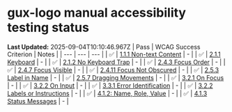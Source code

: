 # gux-logo manual accessibility testing status

**Last Updated:** 2025-09-04T10:10:46.967Z
| Pass | WCAG Success Criterion | Notes |
| --- | --- | --- |
| ✅ | [1.1.1 Non-text Content](https://www.w3.org/WAI/WCAG22/Understanding/non-text-content.html) | - |
| ✅ | [2.1.1 Keyboard](https://www.w3.org/WAI/WCAG22/Understanding/keyboard.html) | - |
| ✅ | [2.1.2 No Keyboard Trap](https://www.w3.org/WAI/WCAG22/Understanding/no-keyboard-trap.html) | - |
| ✅ | [2.4.3 Focus Order](https://www.w3.org/WAI/WCAG22/Understanding/focus-order.html) | - |
| ✅ | [2.4.7 Focus Visible](https://www.w3.org/WAI/WCAG22/Understanding/focus-visible.html) | - |
| ✅ | [2.4.11 Focus Not Obscured](https://www.w3.org/WAI/WCAG22/Understanding/focus-not-obscured-minimum) | - |
| ✅ | [2.5.3 Label in Name](https://www.w3.org/WAI/WCAG22/Understanding/label-in-name.html#dfn-name) | - |
| ✅ | [2.5.7 Dragging Movements](https://www.w3.org/WAI/WCAG22/Understanding/dragging-movements) | - |
| ✅ | [3.2.1 On Focus](https://www.w3.org/WAI/WCAG22/Understanding/on-focus.html) | - |
| ✅ | [3.2.2 On Input](https://www.w3.org/WAI/WCAG22/Understanding/on-input.html) | - |
| ✅ | [3.3.1 Error Identification](https://www.w3.org/WAI/WCAG22/Understanding/error-identification.html) | - |
| ✅ | [3.2.2 Labels or Instructions](https://www.w3.org/WAI/WCAG22/Understanding/labels-or-instructions.html) | - |
| ✅ | [4.1.2: Name, Role, Value](https://www.w3.org/WAI/WCAG22/Understanding/name-role-value.html) | - |
| ✅ | [4.1.3 Status Messages](https://www.w3.org/WAI/WCAG22/Understanding/status-messages.html) | - |
